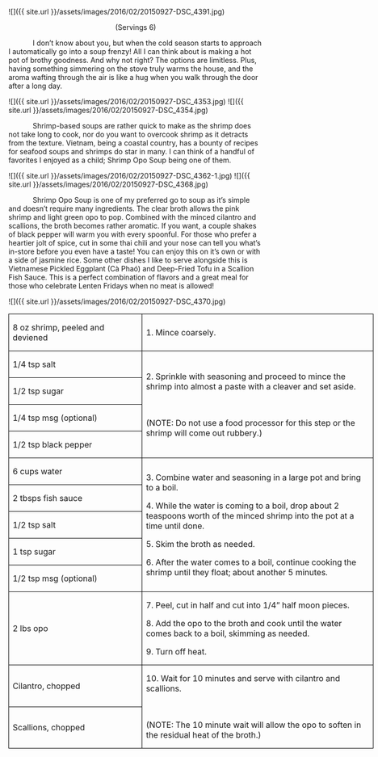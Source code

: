 ![]({{ site.url }}/assets/images/2016/02/20150927-DSC_4391.jpg)
<p align=center style='text-align:center'><span>(Servings 6)</span></p>

<p style='text-indent:.5in'><span>I
don’t know about you, but when the cold season starts to approach I
automatically go into a soup frenzy! All I can think about is making a hot pot
of brothy goodness. And why not right? The options are limitless. Plus, having
something simmering on the stove truly warms the house, and the aroma wafting
through the air is like a hug when you walk through the door after a long day.</span></p>

![]({{ site.url }}/assets/images/2016/02/20150927-DSC_4353.jpg)
![]({{ site.url }}/assets/images/2016/02/20150927-DSC_4354.jpg)

<p style='text-indent:.5in'><span>Shrimp-based
soups are rather quick to make as the shrimp does not take long to cook, nor do
you want to overcook shrimp as it detracts from the texture. Vietnam, being a
coastal country, has a bounty of recipes for seafood soups and shrimps do star
in many. I can think of a handful of favorites I enjoyed as a child; Shrimp Opo
Soup being one of them. </span></p>

![]({{ site.url }}/assets/images/2016/02/20150927-DSC_4362-1.jpg)
![]({{ site.url }}/assets/images/2016/02/20150927-DSC_4368.jpg)

<p style='text-indent:.5in'><span>Shrimp
Opo Soup is one of my preferred go to soup as it’s simple and doesn’t require
many ingredients. The clear broth allows the pink shrimp and light green opo to
pop. Combined with the minced cilantro and scallions, the broth becomes rather
aromatic. If you want, a couple shakes of black pepper will warm you with every
spoonful. For those who prefer a heartier jolt of spice, cut in some thai chili
and your nose can tell you what’s in-store before you even have a taste! You
can enjoy this on it’s own or with a side of jasmine rice. Some other dishes I
like to serve alongside this is Vietnamese Pickled Eggplant (Cà Phaó) and
Deep-Fried Tofu in a Scallion Fish Sauce. This is a perfect combination of
flavors and a great meal for those who celebrate Lenten Fridays when no meat is
allowed! </span></p>

![]({{ site.url }}/assets/images/2016/02/20150927-DSC_4370.jpg)

<table class=MsoTableGrid border=1 cellspacing=0 cellpadding=0 width=542
 style='width:541.9pt;border-collapse:collapse;border:none'>
 <tr style='height:24.25pt'>
  <td width=194 style='width:2.7in;border:solid windowtext 1.0pt;padding:0in 5.4pt 0in 5.4pt;
  height:24.25pt'>
  <p><span>8 oz shrimp, peeled and
  deviened</span></p>
  </td>
  <td width=348 style='width:347.5pt;border:solid windowtext 1.0pt;border-left:
  none;padding:0in 5.4pt 0in 5.4pt;height:24.25pt'>
  <p><span>1. Mince coarsely.</span></p>
  </td>
 </tr>
 <tr style='height:22.75pt'>
  <td width=194 style='width:2.7in;border:solid windowtext 1.0pt;border-top:
  none;padding:0in 5.4pt 0in 5.4pt;height:22.75pt'>
  <p><span>1/4 tsp salt</span></p>
  </td>
  <td width=348 rowspan=4 style='width:347.5pt;border-top:none;border-left:
  none;border-bottom:solid windowtext 1.0pt;border-right:solid windowtext 1.0pt;
  padding:0in 5.4pt 0in 5.4pt;height:22.75pt'>
  <p><span>2. Sprinkle with seasoning
  and proceed to mince the shrimp into almost a paste with a cleaver and set
  aside.</span></p>
  <p><span>&nbsp;</span></p>
  <p><span>(NOTE: Do not use a food
  processor for this step or the shrimp will come out rubbery.)</span></p>
  </td>
 </tr>
 <tr style='height:22.75pt'>
  <td width=194 style='width:2.7in;border:solid windowtext 1.0pt;border-top:
  none;padding:0in 5.4pt 0in 5.4pt;height:22.75pt'>
  <p><span>1/2 tsp sugar</span></p>
  </td>
 </tr>
 <tr style='height:22.75pt'>
  <td width=194 style='width:2.7in;border:solid windowtext 1.0pt;border-top:
  none;padding:0in 5.4pt 0in 5.4pt;height:22.75pt'>
  <p><span>1/4 tsp msg (optional)</span></p>
  </td>
 </tr>
 <tr style='height:22.75pt'>
  <td width=194 style='width:2.7in;border:solid windowtext 1.0pt;border-top:
  none;padding:0in 5.4pt 0in 5.4pt;height:22.75pt'>
  <p><span>1/2 tsp black pepper</span></p>
  </td>
 </tr>
 <tr style='height:22.75pt'>
  <td width=194 style='width:2.7in;border:solid windowtext 1.0pt;border-top:
  none;padding:0in 5.4pt 0in 5.4pt;height:22.75pt'>
  <p><span>6 cups water</span></p>
  </td>
  <td width=348 rowspan=5 style='width:347.5pt;border-top:none;border-left:
  none;border-bottom:solid windowtext 1.0pt;border-right:solid windowtext 1.0pt;
  padding:0in 5.4pt 0in 5.4pt;height:22.75pt'>
  <p><span>3. Combine water and
  seasoning in a large pot and bring to a boil.</span></p>
  <p><span>4. While the water is
  coming to a boil, drop about 2 teaspoons worth of the minced shrimp into the
  pot at a time until done.</span></p>
  <p><span>5. Skim the broth as
  needed.</span></p>
  <p><span>6. After the water comes
  to a boil, continue cooking the shrimp until they float; about another 5
  minutes.</span></p>
  </td>
 </tr>
 <tr style='height:22.75pt'>
  <td width=194 style='width:2.7in;border:solid windowtext 1.0pt;border-top:
  none;padding:0in 5.4pt 0in 5.4pt;height:22.75pt'>
  <p><span>2 tbsps fish sauce</span></p>
  </td>
 </tr>
 <tr style='height:22.75pt'>
  <td width=194 style='width:2.7in;border:solid windowtext 1.0pt;border-top:
  none;padding:0in 5.4pt 0in 5.4pt;height:22.75pt'>
  <p><span>1/2 tsp salt</span></p>
  </td>
 </tr>
 <tr style='height:22.75pt'>
  <td width=194 style='width:2.7in;border:solid windowtext 1.0pt;border-top:
  none;padding:0in 5.4pt 0in 5.4pt;height:22.75pt'>
  <p><span>1 tsp sugar</span></p>
  </td>
 </tr>
 <tr style='height:22.75pt'>
  <td width=194 style='width:2.7in;border:solid windowtext 1.0pt;border-top:
  none;padding:0in 5.4pt 0in 5.4pt;height:22.75pt'>
  <p><span>1/2 tsp msg (optional)</span></p>
  </td>
 </tr>
 <tr style='height:22.75pt'>
  <td width=194 style='width:2.7in;border:solid windowtext 1.0pt;border-top:
  none;padding:0in 5.4pt 0in 5.4pt;height:22.75pt'>
  <p><span>2 lbs opo</span></p>
  </td>
  <td width=348 style='width:347.5pt;border-top:none;border-left:none;
  border-bottom:solid windowtext 1.0pt;border-right:solid windowtext 1.0pt;
  padding:0in 5.4pt 0in 5.4pt;height:22.75pt'>
  <p><span>7. Peel, cut in half and
  cut into 1/4” half moon pieces. </span></p>
  <p><span>8. Add the opo to the
  broth and cook until the water comes back to a boil, skimming as needed.</span></p>
  <p><span>9. Turn off heat.</span></p>
  </td>
 </tr>
 <tr style='height:22.75pt'>
  <td width=194 style='width:2.7in;border:solid windowtext 1.0pt;border-top:
  none;padding:0in 5.4pt 0in 5.4pt;height:22.75pt'>
  <p><span>Cilantro, chopped</span></p>
  </td>
  <td width=348 rowspan=2 style='width:347.5pt;border-top:none;border-left:
  none;border-bottom:solid windowtext 1.0pt;border-right:solid windowtext 1.0pt;
  padding:0in 5.4pt 0in 5.4pt;height:22.75pt'>
  <p><span>10. Wait for 10 minutes
  and serve with cilantro and scallions.</span></p>
  <p><span>&nbsp;</span></p>
  <p><span>(NOTE: The 10 minute wait
  will allow the opo to soften in the residual heat of the broth.)</span></p>
  </td>
 </tr>
 <tr style='height:22.75pt'>
  <td width=194 style='width:2.7in;border:solid windowtext 1.0pt;border-top:
  none;padding:0in 5.4pt 0in 5.4pt;height:22.75pt'>
  <p><span>Scallions, chopped</span></p>
  </td>
 </tr>
</table>